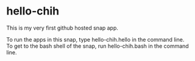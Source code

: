 # hello-chih

This is my very first github hosted snap app.

To run the apps in this snap, type hello-chih.hello in the command line.  
To get to the bash shell of the snap, run hello-chih.bash in the command line. 
